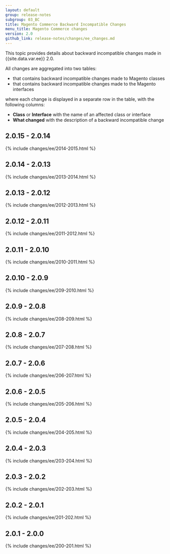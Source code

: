 ```yaml
---
layout: default
group: release-notes
subgroup: 03_BC
title: Magento Commerce Backward Incompatible Changes
menu_title: Magento Commerce changes
version: 2.0
github_link: release-notes/changes/ee_changes.md
---
```


This topic provides details about backward incompatible changes made in {{site.data.var.ee}} 2.0.

All changes are aggregated into two tables:

- that contains backward incompatible changes made to Magento classes
- that contains backward incompatible changes made to the Magento interfaces

where each change is displayed in a separate row in the table, with the following columns:

- **Class** or **Interface** with the name of an affected class or interface
- **What changed** with the description of a backward incompatible change

## 2.0.15 - 2.0.14

{% include changes/ee/2014-2015.html %}

## 2.0.14 - 2.0.13

{% include changes/ee/2013-2014.html %}

## 2.0.13 - 2.0.12

{% include changes/ee/2012-2013.html %}

## 2.0.12 - 2.0.11

{% include changes/ee/2011-2012.html %}

## 2.0.11 - 2.0.10

{% include changes/ee/2010-2011.html %}

## 2.0.10 - 2.0.9

{% include changes/ee/209-2010.html %}

## 2.0.9 - 2.0.8

{% include changes/ee/208-209.html %}

## 2.0.8 - 2.0.7

{% include changes/ee/207-208.html %}

## 2.0.7 - 2.0.6

{% include changes/ee/206-207.html %}

## 2.0.6 - 2.0.5

{% include changes/ee/205-206.html %}

## 2.0.5 - 2.0.4

{% include changes/ee/204-205.html %}

## 2.0.4 - 2.0.3

{% include changes/ee/203-204.html %}

## 2.0.3 - 2.0.2

{% include changes/ee/202-203.html %}

## 2.0.2 - 2.0.1

{% include changes/ee/201-202.html %}

## 2.0.1 - 2.0.0

{% include changes/ee/200-201.html %}